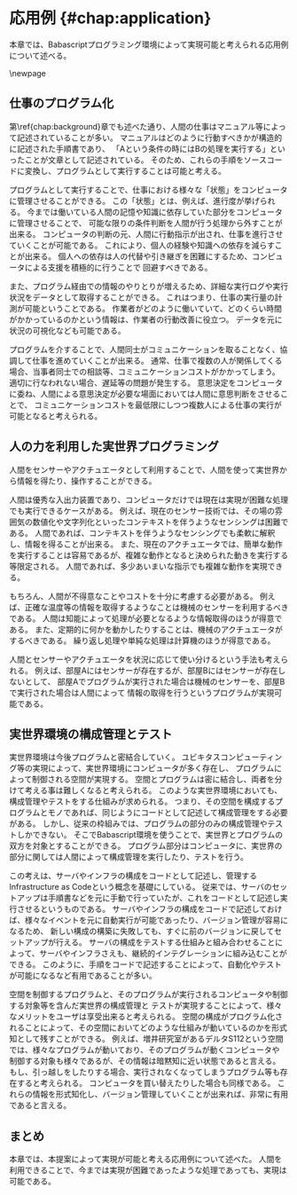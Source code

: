 # 応用例 {#chap:application}

本章では、Babascriptプログラミング環境によって実現可能と考えられる応用例について述べる。

\newpage


## 仕事のプログラム化
<!--
第\ref{chap:background}章でも述べた通り、人間の仕事はマニュアル等によって記述されていることが多い。
マニュアルはプログラムの一種であるため、記載されている手順は
ソースコードに変換し実行可能であると考えられる。 -->

第\ref{chap:background}章でも述べた通り、人間の仕事はマニュアル等によって記述されていることが多い。
マニュアルはどのように行動すべきかが構造的に記述された手順書であり、
「Aという条件の時にはBの処理を実行する」といったことが文章として記述されている。
そのため、これらの手順をソースコードに変換し、プログラムとして実行することは可能と考える。

プログラムとして実行することで、仕事における様々な「状態」をコンピュータに管理させることができる。
この「状態」とは、例えば、進行度が挙げられる。
今までは働いている人間の記憶や知識に依存していた部分をコンピュータに管理させることで、
可能な限りの条件判断を人間が行う処理から外すことが出来る。
コンピュータの判断の元、人間に行動指示が出され、仕事を進行させていくことが可能である。
これにより、個人の経験や知識への依存を減らすことが出来る。
個人への依存は人の代替や引き継ぎを困難にするため、コンピュータによる支援を積極的に行うことで
回避すべきである。

また、プログラム経由での情報のやりとりが増えるため、詳細な実行ログや実行状況をデータとして取得することができる。
これはつまり、仕事の実行量の計測が可能ということである。
作業者がどのように働いていて、どのくらい時間がかかっているのかという情報は、作業者の行動改善に役立つ。
データを元に状況の可視化なども可能である。

プログラムを介することで、人間同士がコミュニケーションを取ることなく、協調して仕事を進めていくことが出来る。
通常、仕事で複数の人が関係してくる場合、当事者同士での相談等、コミュニケーションコストがかかってしまう。
適切に行なわれない場合、遅延等の問題が発生する。
意思決定をコンピュータに委ね、人間による意思決定が必要な場面においては人間に意思判断をさせることで、
コミュニケーションコストを最低限にしつつ複数人による仕事の実行が可能となると考えられる。

## 人の力を利用した実世界プログラミング

人間をセンサーやアクチュエータとして利用することで、人間を使って実世界から情報を得たり、操作することができる。
<!-- 日常生活を支援するちょっとしたプログラムの中で、人間の力を借りれば簡単に実現出来ることお -->
人間は優秀な入出力装置であり、コンピュータだけでは現在は実現が困難な処理でも実行できるケースがある。
例えば、現在のセンサー技術では、その場の雰囲気の数値化や文字列化といったコンテキストを伴うようなセンシングは困難である。
人間であれば、コンテキストを伴うようなセンシングでも柔軟に解釈し、情報を得ることが出来る。
また、現在のアクチュエータでは、簡単な動作を実行することは容易であるが、複雑な動作となると決められた動きを実行する等限定される。
人間であれば、多少あいまいな指示でも複雑な動作を実現できる。

もちろん、人間が不得意なことやコストを十分に考慮する必要がある。
例えば、正確な温度等の情報を取得するようなことは機械のセンサーを利用するべきである。
人間は知能によって処理が必要となるような情報取得のほうが得意である。
また、定期的に何かを動かしたりすることは、機械のアクチュエータがするべきである。
繰り返し処理や単純な処理は計算機のほうが得意である。

人間とセンサーやアクチュエータを状況に応じて使い分けるという手法も考えられる。
例えば、部屋Aにはセンサーが存在するが、部屋Bにはセンサーが存在しないとして、
部屋Aでプログラムが実行された場合は機械のセンサーを、部屋Bで実行された場合は人間によって
情報の取得を行うというプログラムが実現可能である。
<!--
```

sensor = new Sensor()
airConditioner = new AirConditioner()
baba = new Baba('takumibaba')

func = function(err, result){
  // 処理を書くよ
  if airConditioner?
    airConditio
}

if sensor?
  sensor.analogRead(1).exec func
else
  baba.部屋の温度はどうですか {format: 'list', list: ['寒い', '普通', '暑い']}, func

``` -->

## 実世界環境の構成管理とテスト

<!--
- Infrastructure as codeの説明
- コードとして管理することは非常に有用
- 実世界とプログラムは密結合していく
- 実世界の状態とソフトウェアの状態の管理を同じように記述する


-->

実世界環境は今後プログラムと密結合していく。
ユビキタスコンピューティング等の実現によって、実世界環境にコンピュータが多く存在し、
プログラムによって制御される空間が実現する。
空間とプログラムは密に結合し、両者を分けて考える事は難しくなると考えられる。
このような実世界環境においても、構成管理やテストをする仕組みが求められる。
つまり、その空間を構成するプログラムとモノであれば、同じようにコードとして記述して構成管理をする必要がある。
しかし、従来の枠組みでは、プログラムの部分のみの構成管理やテストしかできない。
そこでBabascript環境を使うことで、実世界とプログラムの双方を対象とすることができる。
プログラム部分はコンピュータに、実世界の部分に関しては人間によって構成管理を実行したり、テストを行う。

<!-- コード例とか貼りたい -->

この考えは、サーバやインフラの構成をコードとして記述し、管理するInfrastructure as Codeという概念を基礎にしている。
従来では、サーバのセットアップは手順書などを元に手動で行っていたが、これをコードとして記述し実行させるというものである。
サーバやインフラの構成をコードで記述しておけば、様々なイベントを元に自動実行が可能であったり、バージョン管理が容易になるため、
新しい構成の構築に失敗しても、すぐに前のバージョンに戻してセットアップが行える。
サーバの構成をテストする仕組みと組み合わせることによって、サーバやインフラさえも、継続的インテグレーションに組み込むことができる。
このように、手順をコードで記述することによって、自動化やテストが可能になるなど有用であることが多い。

空間を制御するプログラムと、そのプログラムが実行されるコンピュータや制御する対象等を含んだ実世界の構成管理と
テストが実現することによって、様々なメリットをユーザは享受出来ると考えられる。
空間の構成がプログラム化されることによって、その空間においてどのような仕組みが動いているのかを形式知として残すことができる。
例えば、増井研究室があるデルタS112という空間では、様々なプログラムが動いており、そのプログラムが動くコンピュータや
制御する対象も様々であるが、その情報は暗黙知に近い状態であると言える。
もし、引っ越しをしたりする場合、実行されなくなってしまうプログラム等も存在すると考えられる。
コンピュータを買い替えたりした場合も同様である。
これらの情報を形式知化し、バージョン管理していくことが出来れば、非常に有用であると言える。

<!-- ``` {#hoge caption=hogefuga}

describe("", function(){


});

``` -->

## まとめ

本章では、本提案によって実現が可能と考える応用例について述べた。
人間を利用できることで、今までは実現が困難であったような処理であっても、実現は可能である。
